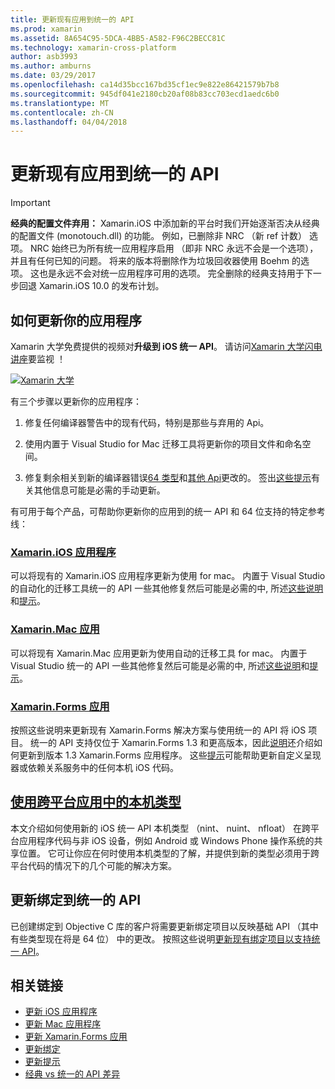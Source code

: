 ```yaml
---
title: 更新现有应用到统一的 API
ms.prod: xamarin
ms.assetid: 8A654C95-5DCA-4BB5-A582-F96C2BECC81C
ms.technology: xamarin-cross-platform
author: asb3993
ms.author: amburns
ms.date: 03/29/2017
ms.openlocfilehash: ca14d35bcc167bd35cf1ec9e822e86421579b7b8
ms.sourcegitcommit: 945df041e2180cb20af08b83cc703ecd1aedc6b0
ms.translationtype: MT
ms.contentlocale: zh-CN
ms.lasthandoff: 04/04/2018
---
```

# <a name="updating-existing-apps-to-the-unified-api"></a>更新现有应用到统一的 API

> [!IMPORTANT]
> **经典的配置文件弃用：** Xamarin.iOS 中添加新的平台时我们开始逐渐否决从经典的配置文件 (monotouch.dll) 的功能。 例如，已删除非 NRC （新 ref 计数） 选项。 NRC 始终已为所有统一应用程序启用 （即非 NRC 永远不会是一个选项），并且有任何已知的问题。 将来的版本将删除作为垃圾回收器使用 Boehm 的选项。 这也是永远不会对统一应用程序可用的选项。 完全删除的经典支持用于下一步回退 Xamarin.iOS 10.0 的发布计划。




## <a name="how-to-update-your-apps"></a>如何更新你的应用程序

Xamarin 大学免费提供的视频对**升级到 iOS 统一 API**。 请访问[Xamarin 大学闪电讲座](http://university.xamarin.com/lightninglectures)要监视 ！

[ ![](updating-apps-images/xamu-video-sml.png "Xamarin 大学")](http://university.xamarin.com/lightninglectures)

有三个步骤以更新你的应用程序：

1. 修复任何编译器警告中的现有代码，特别是那些与弃用的 Api。

2. 使用内置于 Visual Studio for Mac 迁移工具将更新你的项目文件和命名空间。

3. 修复剩余相关到新的编译器错误[64 类型](~/cross-platform/macios/nativetypes.md)和[其他 Api](~/cross-platform/macios/unified/index.md#deprecated-typos)更改的。 签出[这些提示](~/cross-platform/macios/unified/updating-tips.md)有关其他信息可能是必需的手动更新。

有可用于每个产品，可帮助你更新你的应用到的统一 API 和 64 位支持的特定参考线：

### <a name="xamarinios-appscross-platformmaciosunifiedupdating-ios-appsmd"></a>[Xamarin.iOS 应用程序](~/cross-platform/macios/unified/updating-ios-apps.md)

可以将现有的 Xamarin.iOS 应用程序更新为使用 for mac。 内置于 Visual Studio 的自动化的迁移工具统一的 API 一些其他修复然后可能是必需的中, 所述[这些说明](~/cross-platform/macios/unified/updating-ios-apps.md)和[提示](~/cross-platform/macios/unified/updating-tips.md)。

###  <a name="xamarinmac-appscross-platformmaciosunifiedupdating-mac-appsmd"></a>[Xamarin.Mac 应用](~/cross-platform/macios/unified/updating-mac-apps.md)

可以将现有 Xamarin.Mac 应用更新为使用自动的迁移工具 for mac。 内置于 Visual Studio 统一的 API 一些其他修复然后可能是必需的中, 所述[这些说明](~/cross-platform/macios/unified/updating-mac-apps.md)和[提示](~/cross-platform/macios/unified/updating-tips.md)。

###  <a name="xamarinforms-appscross-platformmaciosunifiedupdating-xamarin-forms-appsmd"></a>[Xamarin.Forms 应用](~/cross-platform/macios/unified/updating-xamarin-forms-apps.md)

按照这些说明来更新现有 Xamarin.Forms 解决方案与使用统一的 API 将 iOS 项目。 统一的 API 支持仅位于 Xamarin.Forms 1.3 和更高版本，因此[说明](~/cross-platform/macios/unified/updating-xamarin-forms-apps.md)还介绍如何更新到版本 1.3 Xamarin.Forms 应用程序。 这些[提示](~/cross-platform/macios/unified/updating-tips.md)可能帮助更新自定义呈现器或依赖关系服务中的任何本机 iOS 代码。

## <a name="working-with-native-types-in-cross-platform-appscross-platformmaciosnativetypesmd"></a>[使用跨平台应用中的本机类型](~/cross-platform/macios/nativetypes.md)

本文介绍如何使用新的 iOS 统一 API 本机类型 （nint、 nuint、 nfloat） 在跨平台应用程序代码与非 iOS 设备，例如 Android 或 Windows Phone 操作系统的共享位置。 它可让你应在何时使用本机类型的了解，并提供到新的类型必须用于跨平台代码的情况下的几个可能的解决方案。

## <a name="update-bindings-to-the-unified-api"></a>更新绑定到统一的 API

已创建绑定到 Objective C 库的客户将需要更新绑定项目以反映基础 API （其中有些类型现在将是 64 位） 中的更改。
按照这些说明[更新现有绑定项目以支持统一 API](~/cross-platform/macios/unified/update-binding.md)。




## <a name="related-links"></a>相关链接

- [更新 iOS 应用程序](~/cross-platform/macios/unified/updating-ios-apps.md)
- [更新 Mac 应用程序](~/cross-platform/macios/unified/updating-mac-apps.md)
- [更新 Xamarin.Forms 应用](~/cross-platform/macios/unified/updating-xamarin-forms-apps.md)
- [更新绑定](~/cross-platform/macios/unified/update-binding.md)
- [更新提示](~/cross-platform/macios/unified/updating-tips.md)
- [经典 vs 统一的 API 差异](https://developer.xamarin.com/releases/ios/api_changes/classic-vs-unified-8.6.0/)
